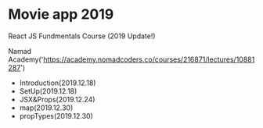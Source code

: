 # Movie app 2019

React JS Fundmentals Course (2019 Update!)

Namad Academy('https://academy.nomadcoders.co/courses/216871/lectures/10881287')

- Introduction(2019.12.18)
- SetUp(2019.12.18)
- JSX&Props(2019.12.24)
- map(2019.12.30)
- propTypes(2019.12.30)